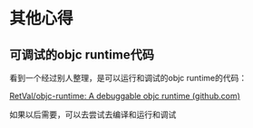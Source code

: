 # 其他心得

## 可调试的objc runtime代码

看到一个经过别人整理，是可以运行和调试的objc runtime的代码：

[RetVal/objc-runtime: A debuggable objc runtime (github.com)](https://github.com/RetVal/objc-runtime)

如果以后需要，可以去尝试去编译和运行和调试
